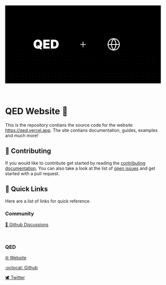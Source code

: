 ![Website Banner](/public/website-banner.png)

<br/>

# QED Website 🚀​
This is the repository contians the source code for the website https://qed.vercel.app. The site contians documentation, guides, examples and much more!

## 🤝 Contributing
If you would like to contribute get started by reading the [contributing documentation](https://qed.vercel.app/docs/contributing). You can also take a look at the list of [open issues](https://github.com/qedhere/qed/issues) and get started with a pull request.

## 🔗 Quick Links
Here are a list of links for quick reference.

### Community
[💬 Github Discussions](https://github.com/qedhere/community/discussions)

<br/>

### QED
[:globe_with_meridians: Website](https://qed.vercel.app)

[:octocat: Github](https://github.com/qedhere)

[:dove: Twitter](https://twitter.com/qedhere)
